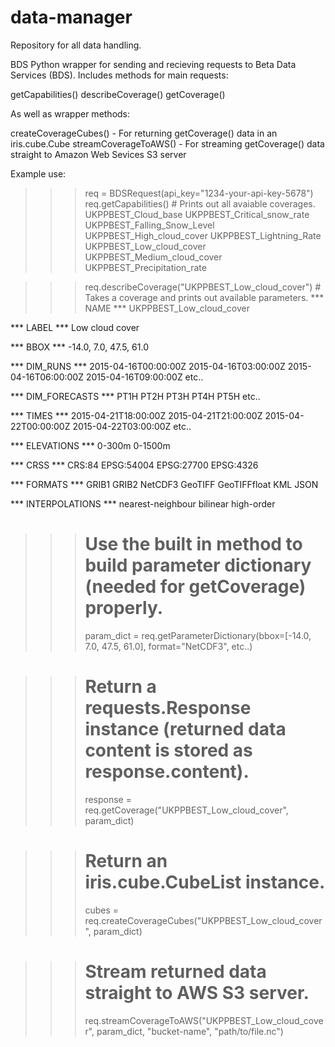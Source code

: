 # data-manager

Repository for all data handling.

BDS
Python wrapper for sending and recieving requests to Beta Data Services (BDS).
Includes methods for main requests: 

getCapabilities()
describeCoverage()
getCoverage()

As well as wrapper methods:

createCoverageCubes() - For returning getCoverage() data in an iris.cube.Cube
streamCoverageToAWS() - For streaming getCoverage() data straight to Amazon Web Sevices S3 server

Example use:

>>> req = BDSRequest(api_key="1234-your-api-key-5678")
>>> req.getCapabilities() # Prints out all avaiable coverages.
UKPPBEST_Cloud_base
UKPPBEST_Critical_snow_rate
UKPPBEST_Falling_Snow_Level
UKPPBEST_High_cloud_cover
UKPPBEST_Lightning_Rate
UKPPBEST_Low_cloud_cover
UKPPBEST_Medium_cloud_cover
UKPPBEST_Precipitation_rate

>>> req.describeCoverage("UKPPBEST_Low_cloud_cover") # Takes a coverage and prints out available parameters.
*** NAME ***
UKPPBEST_Low_cloud_cover

*** LABEL ***
Low cloud cover

*** BBOX ***
-14.0, 7.0, 47.5, 61.0

*** DIM_RUNS ***
2015-04-16T00:00:00Z
2015-04-16T03:00:00Z
2015-04-16T06:00:00Z
2015-04-16T09:00:00Z
etc..

*** DIM_FORECASTS ***
PT1H
PT2H
PT3H
PT4H
PT5H
etc..

*** TIMES ***
2015-04-21T18:00:00Z
2015-04-21T21:00:00Z
2015-04-22T00:00:00Z
2015-04-22T03:00:00Z
etc..

*** ELEVATIONS ***
0-300m
0-1500m

*** CRSS ***
CRS:84
EPSG:54004
EPSG:27700
EPSG:4326

*** FORMATS ***
GRIB1
GRIB2
NetCDF3
GeoTIFF
GeoTIFFfloat
KML
JSON

*** INTERPOLATIONS ***
nearest-neighbour
bilinear
high-order

>>> # Use the built in method to build parameter dictionary (needed for getCoverage) properly.
>>> param_dict = req.getParameterDictionary(bbox=[-14.0, 7.0, 47.5, 61.0], format="NetCDF3", etc..)

>>> # Return a requests.Response instance (returned data content is stored as response.content).
>>> response = req.getCoverage("UKPPBEST_Low_cloud_cover", param_dict)

>>> # Return an iris.cube.CubeList instance.
>>> cubes = req.createCoverageCubes("UKPPBEST_Low_cloud_cover", param_dict)

>>> # Stream returned data straight to AWS S3 server.
>>> req.streamCoverageToAWS("UKPPBEST_Low_cloud_cover", param_dict, "bucket-name", "path/to/file.nc")


